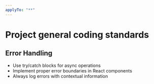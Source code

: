 ```yaml
---
applyTo: "**"
---
```

# Project general coding standards

## Error Handling
- Use try/catch blocks for async operations
- Implement proper error boundaries in React components
- Always log errors with contextual information
